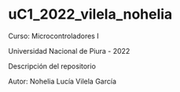 # uC1_2022_vilela_nohelia
Curso: Microcontroladores I

Universidad Nacional de Piura - 2022

Descripción del repositorio

Autor: Nohelia Lucía Vilela García

